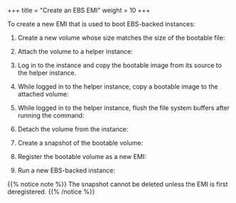 +++
title = "Create an EBS EMI"
weight = 10
+++

To create a new EMI that is used to boot EBS-backed instances: 

1. Create a new volume whose size matches the size of the bootable file: 
1. Attach the volume to a helper instance: 
1. Log in to the instance and copy the bootable image from its source to the helper instance. 


1. While logged in to the helper instance, copy a bootable image to the attached volume: 
1. While logged in to the helper instance, flush the file system buffers after running the command: 
1. Detach the volume from the instance: 
1. Create a snapshot of the bootable volume: 
1. Register the bootable volume as a new EMI: 
1. Run a new EBS-backed instance: 



{{% notice note %}}
The snapshot cannot be deleted unless the EMI is first deregistered. 
{{% /notice %}}


